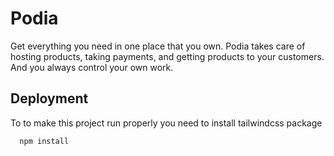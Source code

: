 
# Podia

Get everything you need in one place that you own. Podia takes care of hosting products, taking payments, and getting products to your customers. And you always control your own work.


## Deployment

To to make this project run properly you need to install tailwindcss package

```bash
  npm install
```

